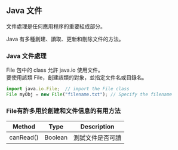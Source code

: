 ## Java 文件

文件處理是任何應用程序的重要組成部分。

Java 有多種創建、讀取、更新和刪除文件的方法。

### Java 文件處理
File 包中的 class 允許 java.io 使用文件。   
要使用該類 File，創建該類的對象，並指定文件名或目錄名。

```js
import java.io.File;  // import the File class
File myObj = new File("filename.txt"); // Specify the filename
```

### File有許多用於創建和文件信息的有用方法
|Method|Type|Description|
|:---:|:---:|:---:|
|canRead()|Boolean|測試文件是否可讀|

